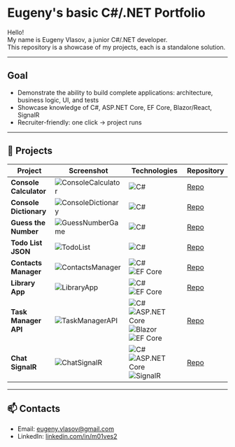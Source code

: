 # Eugeny's basic C#/.NET Portfolio

Hello!  
My name is Eugeny Vlasov, a junior C#/.NET developer.  
This repository is a showcase of my projects, each is a standalone solution.

---

## Goal
- Demonstrate the ability to build complete applications: architecture, business logic, UI, and tests  
- Showcase knowledge of C#, ASP.NET Core, EF Core, Blazor/React, SignalR  
- Recruiter-friendly: one click → project runs

---

## 📂 Projects

| Project | Screenshot | Technologies | Repository |
|---------|-----------|-------------|------------|
| **Console Calculator** | ![ConsoleCalculator](images/consolecalculator.png) | ![C#](https://img.shields.io/badge/C%23-239120?style=flat&logo=c-sharp) | [Repo](https://github.com/m01ves2/ConsoleCalculator) |
| **Console Dictionary** | ![ConsoleDictionary](images/consoleDictionary.png) | ![C#](https://img.shields.io/badge/C%23-239120?style=flat&logo=c-sharp) | [Repo](https://github.com/m01ves2/ConsoleDictionary) |
| **Guess the Number** | ![GuessNumberGame](images/guessnumber.png) | ![C#](https://img.shields.io/badge/C%23-239120?style=flat&logo=c-sharp) | [Repo](https://github.com/m01ves2/GuessNumberGame) |
| **Todo List JSON** | ![TodoList](images/todolist.png) | ![C#](https://img.shields.io/badge/C%23-239120?style=flat&logo=c-sharp) | [Repo](https://github.com/m01ves2/TodoListJson) |
| **Contacts Manager** | ![ContactsManager](images/contacts.png) | ![C#](https://img.shields.io/badge/C%23-239120?style=flat&logo=c-sharp) ![EF Core](https://img.shields.io/badge/EF_Core-68217A?style=flat) | [Repo](https://github.com/m01ves2/ContactsManager) |
| **Library App** | ![LibraryApp](images/libraryapp.png) | ![C#](https://img.shields.io/badge/C%23-239120?style=flat&logo=c-sharp) ![EF Core](https://img.shields.io/badge/EF_Core-68217A?style=flat) | [Repo](https://github.com/m01ves2/LibraryApp) |
| **Task Manager API** | ![TaskManagerAPI](images/taskmanager.png) | ![C#](https://img.shields.io/badge/C%23-239120?style=flat&logo=c-sharp) ![ASP.NET Core](https://img.shields.io/badge/ASP.NET_Core-512BD4?style=flat) ![Blazor](https://img.shields.io/badge/Blazor-512BD4?style=flat) ![EF Core](https://img.shields.io/badge/EF_Core-68217A?style=flat) | [Repo](https://github.com/m01ves2/TaskManagerAPI) |
| **Chat SignalR** | ![ChatSignalR](images/chat.png) | ![C#](https://img.shields.io/badge/C%23-239120?style=flat&logo=c-sharp) ![ASP.NET Core](https://img.shields.io/badge/ASP.NET_Core-512BD4?style=flat) ![SignalR](https://img.shields.io/badge/SignalR-68217A?style=flat) | [Repo](https://github.com/m01ves2/ChatSignalR) |

---

## 📫 Contacts
- Email: eugeny.vlasov@gmail.com  
- LinkedIn: [linkedin.com/in/m01ves2](https://linkedin.com/in/m01ves2)

